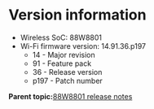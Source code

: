# Version information

-   Wireless SoC: 88W8801
-   Wi-Fi firmware version: 14.91.36.p197
    -   14 - Major revision
    -   91 - Feature pack
    -   36 - Release version
    -   p197 - Patch number

**Parent topic:**[88W8801 release notes](../topics/88w8801-release-notes.md)


